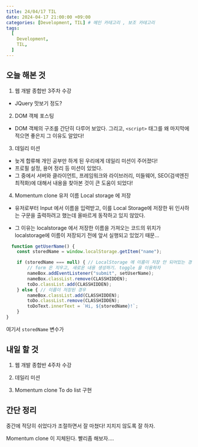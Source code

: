 ```yaml
---
title: 24/04/17 TIL
date: 2024-04-17 21:00:00 +09:00
categories: [Development, TIL] # 메인 카테고리 , 보조 카테고리
tags:
  [
    Development,
    TIL,
  ]
---
```


## 오늘 해본 것

1. 웹 개발 종합반 3주차 수강
- JQuery 맛보기 정도?

2. DOM 객체 포스팅
- DOM 객체의 구조를 간단히 다루어 보았다. 그리고, ```<script>``` 태그를 왜 마지막에 적으면 좋은지 그 이유도 알았다!

3. 데일리 미션
- 늦게 합류해 개인 공부만 하게 된 우리에게 데일리 미션이 주어졌다!
- 프로필 설정, 용어 정리 등 미션이 있었다.
- 그 중에서 서버와 클라이언트, 프레임워크와 라이브러리, 미들웨어, SEO(검색엔진 최적화)에 대해서 내용을 찾아본 것이 큰 도움이 되었다!

4. Momentum clone 유저 이름 Local storage 에 저장

- 유저로부터 Input 에서 이름을 입력받고, 이를 Local Storage에 저장한 뒤 인사하는 구문을 출력하려고 했는데 올바르게 동작하고 있지 않았다.

- 그 이유는 localstorage 에서 저장한 이름을 가져오는 코드의 위치가 localstorage에 이름이 저장되기 전에 앞서 실행되고 있었기 때문...

```Javascript
  function getUserName() {
    const storedName = window.localStorage.getItem("name");

    if (storedName === null) { // LocalStorage 에 이름이 저장 안 되어있는 경우
        // form 은 지우고, 새로운 내용 생성하기. toggle 을 이용하자
        nameBox.addEventListener("submit", setUserName);
        nameBox.classList.remove(CLASSHIDDEN);
        toDo.classList.add(CLASSHIDDEN);
    } else { // 이름이 저장된 경우
        nameBox.classList.add(CLASSHIDDEN);
        toDo.classList.remove(CLASSHIDDEN);
        toDoText.innerText = `Hi, ${storedName}!`;
    }
}
```

여기서 ```storedName``` 변수가 

## 내일 할 것

1. 웹 개발 종합반 4주차 수강

2. 데일리 미션

3. Momentum clone To do list 구현

## 간단 정리

중간에 적당히 쉬었다가 조절하면서 잘 마쳤다! 지치지 않도록 잘 하자.

Momentum clone 이 지체된다. 빨리좀 해보자....


